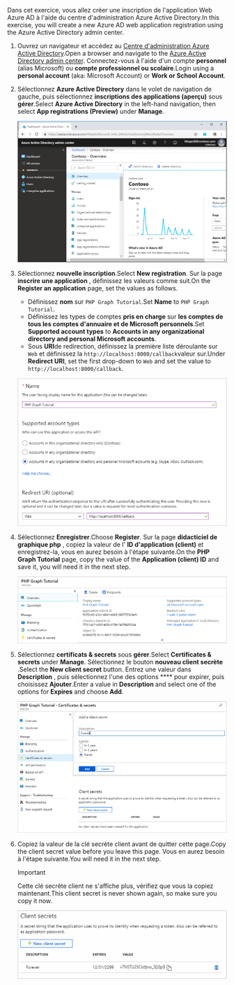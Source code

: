 <!-- markdownlint-disable MD002 MD041 -->

<span data-ttu-id="0592c-101">Dans cet exercice, vous allez créer une inscription de l'application Web Azure AD à l'aide du centre d'administration Azure Active Directory.</span><span class="sxs-lookup"><span data-stu-id="0592c-101">In this exercise, you will create a new Azure AD web application registration using the Azure Active Directory admin center.</span></span>

1. <span data-ttu-id="0592c-102">Ouvrez un navigateur et accédez au [Centre d'administration Azure Active Directory](https://aad.portal.azure.com).</span><span class="sxs-lookup"><span data-stu-id="0592c-102">Open a browser and navigate to the [Azure Active Directory admin center](https://aad.portal.azure.com).</span></span> <span data-ttu-id="0592c-103">Connectez-vous à l'aide d'un compte **personnel** (alias Microsoft) ou **compte professionnel ou scolaire**.</span><span class="sxs-lookup"><span data-stu-id="0592c-103">Login using a **personal account** (aka: Microsoft Account) or **Work or School Account**.</span></span>

1. <span data-ttu-id="0592c-104">Sélectionnez **Azure Active Directory** dans le volet de navigation de gauche, puis sélectionnez **inscriptions des applications (aperçu)** sous **gérer**.</span><span class="sxs-lookup"><span data-stu-id="0592c-104">Select **Azure Active Directory** in the left-hand navigation, then select **App registrations (Preview)** under **Manage**.</span></span>

    ![<span data-ttu-id="0592c-105">Capture d'écran des inscriptions d'application</span><span class="sxs-lookup"><span data-stu-id="0592c-105">A screenshot of the App registrations</span></span> ](./images/aad-portal-app-registrations.png)

1. <span data-ttu-id="0592c-106">Sélectionnez **nouvelle inscription**.</span><span class="sxs-lookup"><span data-stu-id="0592c-106">Select **New registration**.</span></span> <span data-ttu-id="0592c-107">Sur la page **inscrire une application** , définissez les valeurs comme suit.</span><span class="sxs-lookup"><span data-stu-id="0592c-107">On the **Register an application** page, set the values as follows.</span></span>

    - <span data-ttu-id="0592c-108">Définissez **nom** sur `PHP Graph Tutorial`.</span><span class="sxs-lookup"><span data-stu-id="0592c-108">Set **Name** to `PHP Graph Tutorial`.</span></span>
    - <span data-ttu-id="0592c-109">Définissez les types de comptes **pris en charge** sur **les comptes de tous les comptes d'annuaire et de Microsoft personnels**.</span><span class="sxs-lookup"><span data-stu-id="0592c-109">Set **Supported account types** to **Accounts in any organizational directory and personal Microsoft accounts**.</span></span>
    - <span data-ttu-id="0592c-110">Sous **URI**de redirection, définissez la première liste déroulante sur `Web` et définissez la `http://localhost:8000/callback`valeur sur.</span><span class="sxs-lookup"><span data-stu-id="0592c-110">Under **Redirect URI**, set the first drop-down to `Web` and set the value to `http://localhost:8000/callback`.</span></span>

    ![Capture d'écran de la page inscrire une application](./images/aad-register-an-app.png)

1. <span data-ttu-id="0592c-112">Sélectionnez **Enregistrer**.</span><span class="sxs-lookup"><span data-stu-id="0592c-112">Choose **Register**.</span></span> <span data-ttu-id="0592c-113">Sur la page **didacticiel de graphique php** , copiez la valeur de l' **ID d'application (client)** et enregistrez-la, vous en aurez besoin à l'étape suivante.</span><span class="sxs-lookup"><span data-stu-id="0592c-113">On the **PHP Graph Tutorial** page, copy the value of the **Application (client) ID** and save it, you will need it in the next step.</span></span>

    ![Capture d'écran de l'ID d'application de la nouvelle inscription de l'application](./images/aad-application-id.png)

1. <span data-ttu-id="0592c-115">Sélectionnez **certificats & secrets** sous **gérer**.</span><span class="sxs-lookup"><span data-stu-id="0592c-115">Select **Certificates & secrets** under **Manage**.</span></span> <span data-ttu-id="0592c-116">Sélectionnez le bouton **nouveau client secrète** .</span><span class="sxs-lookup"><span data-stu-id="0592c-116">Select the **New client secret** button.</span></span> <span data-ttu-id="0592c-117">Entrez une valeur dans **Description** , puis sélectionnez l'une des options \*\*\*\* pour expirer, puis choisissez **Ajouter**.</span><span class="sxs-lookup"><span data-stu-id="0592c-117">Enter a value in **Description** and select one of the options for **Expires** and choose **Add**.</span></span>

    ![Capture d'écran de la boîte de dialogue Ajouter une clé secrète client](./images/aad-new-client-secret.png)

1. <span data-ttu-id="0592c-119">Copiez la valeur de la clé secrète client avant de quitter cette page.</span><span class="sxs-lookup"><span data-stu-id="0592c-119">Copy the client secret value before you leave this page.</span></span> <span data-ttu-id="0592c-120">Vous en aurez besoin à l'étape suivante.</span><span class="sxs-lookup"><span data-stu-id="0592c-120">You will need it in the next step.</span></span>

    > [!IMPORTANT]
    > <span data-ttu-id="0592c-121">Cette clé secrète client ne s'affiche plus, vérifiez que vous la copiez maintenant.</span><span class="sxs-lookup"><span data-stu-id="0592c-121">This client secret is never shown again, so make sure you copy it now.</span></span>

    ![Capture d'écran de la clé secrète client récemment ajoutée](./images/aad-copy-client-secret.png)
